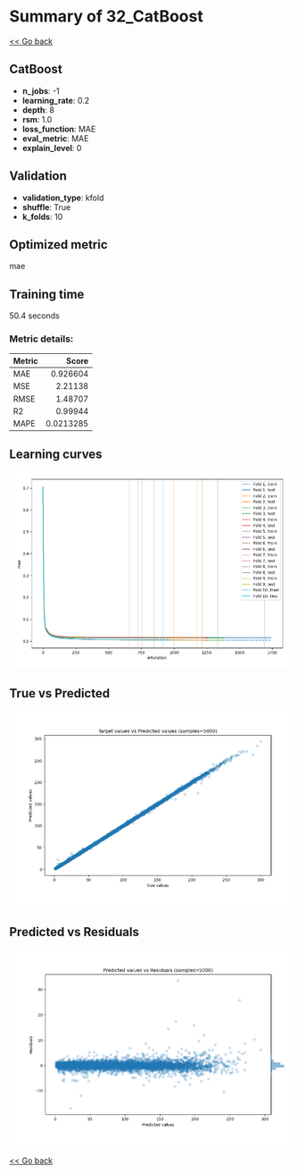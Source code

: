 # Summary of 32_CatBoost

[<< Go back](../README.md)


## CatBoost
- **n_jobs**: -1
- **learning_rate**: 0.2
- **depth**: 8
- **rsm**: 1.0
- **loss_function**: MAE
- **eval_metric**: MAE
- **explain_level**: 0

## Validation
 - **validation_type**: kfold
 - **shuffle**: True
 - **k_folds**: 10

## Optimized metric
mae

## Training time

50.4 seconds

### Metric details:
| Metric   |     Score |
|:---------|----------:|
| MAE      | 0.926604  |
| MSE      | 2.21138   |
| RMSE     | 1.48707   |
| R2       | 0.99944   |
| MAPE     | 0.0213285 |



## Learning curves
![Learning curves](learning_curves.png)
## True vs Predicted

![True vs Predicted](true_vs_predicted.png)


## Predicted vs Residuals

![Predicted vs Residuals](predicted_vs_residuals.png)



[<< Go back](../README.md)
